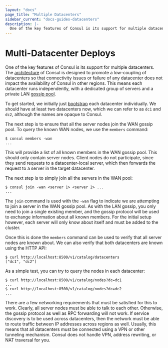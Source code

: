 ```yaml
---
layout: "docs"
page_title: "Multiple Datacenters"
sidebar_current: "docs-guides-datacenters"
description: |-
  One of the key features of Consul is its support for multiple datacenters. The architecture of Consul is designed to promote a low-coupling of datacenters so that connectivity issues or failure of any datacenter does not impact the availability of Consul in other regions. This means each datacenter runs independently, with a dedicated group of servers and a private LAN gossip pool.
---
```


# Multi-Datacenter Deploys

One of the key features of Consul is its support for multiple datacenters.
The [architecture](/docs/internals/architecture.html) of Consul is designed to
promote a low-coupling of datacenters so that connectivity issues or
failure of any datacenter does not impact the availability of Consul in other
regions. This means each datacenter runs independently, with a dedicated
group of servers and a private LAN [gossip pool](/docs/internals/gossip.html).

To get started, we initially just [bootstrap](/docs/guides/bootstrapping.html) each
datacenter individually. We should have at least two datacenters now, which
we can refer to as `dc1` and `dc2`, although the names are opaque to Consul.

The next step is to ensure that all the server nodes join the WAN gossip pool.
To query the known WAN nodes, we use the `members` command:

```text
$ consul members -wan
...
```

This will provide a list of all known members in the WAN gossip pool. This should
only contain server nodes. Client nodes do not participate, since they send requests
to a datacenter-local server, which then forwards the request to a server in the target datacenter.

The next step is to simply join all the servers in the WAN pool:

```text
$ consul join -wan <server 1> <server 2> ...
...
```

The `join` command is used with the `-wan` flag to indicate we are attempting
to join a server in the WAN gossip pool. As with the LAN gossip, you only need
to join a single existing member, and the gossip protocol will be used to exchange
information about all known members. For the initial setup however, each server
will only know about itself and must be added to the cluster.

Once this is done the `members` command can be used to verify that
all server nodes are known about. We can also verify that both datacenters
are known using the HTTP API:

```text
$ curl http://localhost:8500/v1/catalog/datacenters
["dc1", "dc2"]
```

As a simple test, you can try to query the nodes in each datacenter:

```text
$ curl http://localhost:8500/v1/catalog/nodes?dc=dc1
...
$ curl http://localhost:8500/v1/catalog/nodes?dc=dc2
...
```

There are a few networking requirements that must be satisfied for this to
work. Clearly, all server nodes must be able to talk to each other. Otherwise,
the gossip protocol as well as RPC forwarding will not work. If service discovery
is to be used across datacenters, then the network must be able to route traffic
between IP addresses across regions as well. Usually, this means that all datacenters
must be connected using a VPN or other tunneling mechanism. Consul does not handle
VPN, address rewriting, or NAT traversal for you.
